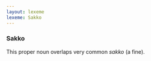```yaml
---
layout: lexeme
lexeme: Sakko
---
```


###  Sakko 
This proper noun overlaps  very common *sakko* (a fine).

